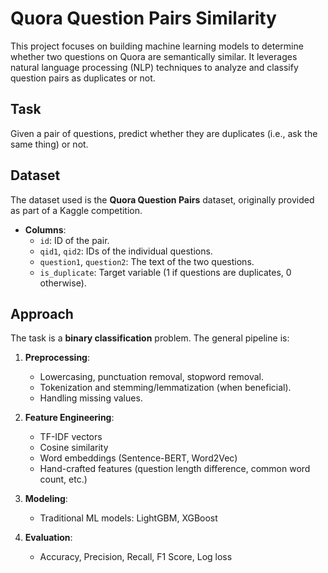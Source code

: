 # Quora Question Pairs Similarity

This project focuses on building  machine learning models to determine whether two questions on Quora are semantically similar. It leverages natural language processing (NLP) techniques to analyze and classify question pairs as duplicates or not.

## Task

Given a pair of questions, predict whether they are duplicates (i.e., ask the same thing) or not.

## Dataset

The dataset used is the **Quora Question Pairs** dataset, originally provided as part of a Kaggle competition.

- **Columns**:
  - `id`: ID of the pair.
  - `qid1`, `qid2`: IDs of the individual questions.
  - `question1`, `question2`: The text of the two questions.
  - `is_duplicate`: Target variable (1 if questions are duplicates, 0 otherwise).
 
## Approach

The task is a **binary classification** problem. The general pipeline is:

1. **Preprocessing**:
   - Lowercasing, punctuation removal, stopword removal.
   - Tokenization and stemming/lemmatization (when beneficial).
   - Handling missing values.

2. **Feature Engineering**:
   - TF-IDF vectors
   - Cosine similarity
   - Word embeddings (Sentence-BERT, Word2Vec)
   - Hand-crafted features (question length difference, common word count, etc.)

3. **Modeling**:
   - Traditional ML models: LightGBM, XGBoost
   
4. **Evaluation**:
   - Accuracy, Precision, Recall, F1 Score, Log loss
